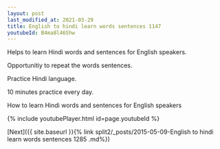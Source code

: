 ```yaml
---
layout: post
last_modified_at: 2021-03-29
title: English to hindi learn words sentences 1147 
youtubeId: B4ma8l46Shw
---
```

 
 
Helps to learn Hindi words and sentences for English speakers.

Opportunitiy to repeat the words sentences. 

Practice Hindi language. 
 
10 minutes practice every day. 
 
How to learn Hindi words and sentences for English speakers 
 
{% include youtubePlayer.html id=page.youtubeId %}
 
 
[Next]({{ site.baseurl }}{% link  split2/_posts/2015-05-09-English to hindi learn words sentences 1285 .md%})
 
